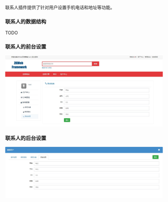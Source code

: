 联系人插件提供了针对用户设置手机电话和地址等功能。<br/>

### 联系人的数据结构

TODO

### 联系人的前台设置

![联系人的前台设置](../img/user_contract.jpg)

### 联系人的后台设置

![联系人的后台设置](../img/user_contract_from_admin.jpg)
